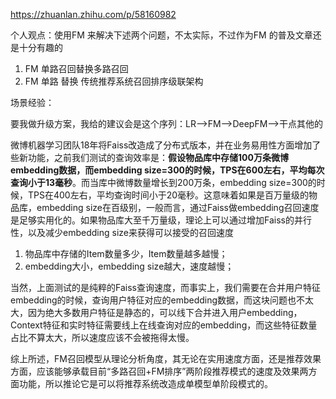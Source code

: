 https://zhuanlan.zhihu.com/p/58160982

个人观点：使用FM 来解决下述两个问题，不太实际，不过作为FM 的普及文章还是十分有趣的

1. FM 单路召回替换多路召回
2. FM 单路 替换 传统推荐系统召回排序级联架构



场景经验：

要我做升级方案，我给的建议会是这个序列：LR—>FM-->DeepFM—>干点其他的

微博机器学习团队18年将Faiss改造成了分布式版本，并在业务易用性方面增加了些新功能，之前我们测试的查询效率是：**假设物品库中存储100万条微博embedding数据，而embedding size=300的时候，TPS在600左右，平均每次查询小于13毫秒**。而当库中微博数量增长到200万条，embedding size=300的时候，TPS在400左右，平均查询时间小于20毫秒。这意味着如果是百万量级的物品库，embedding size在百级别，一般而言，通过Faiss做embedding召回速度是足够实用化的。如果物品库大至千万量级，理论上可以通过增加Faiss的并行性，以及减少embedding size来获得可以接受的召回速度

1. 物品库中存储的Item数量多少，Item数量越多越慢；
2. embedding大小，embedding size越大，速度越慢；

当然，上面测试的是纯粹的Faiss查询速度，而事实上，我们需要在合并用户特征embedding的时候，查询用户特征对应的embedding数据，而这块问题也不太大，因为绝大多数用户特征是静态的，可以线下合并进入用户embedding，Context特征和实时特征需要线上在线查询对应的embedding，而这些特征数量占比不算太大，所以速度应该不会被拖得太慢。

综上所述，FM召回模型从理论分析角度，其无论在实用速度方面，还是推荐效果方面，应该能够承载目前“多路召回+FM排序”两阶段推荐模式的速度及效果两方面功能，所以推论它是可以将推荐系统改造成单模型单阶段模式的。